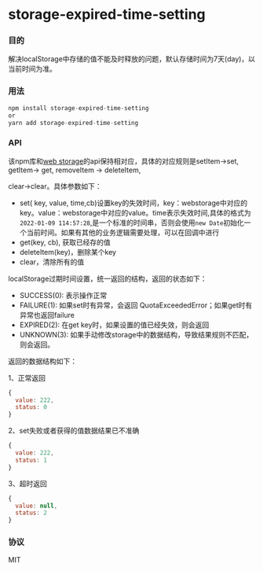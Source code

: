 # storage-expired-time-setting

### 目的

解决localStorage中存储的值不能及时释放的问题，默认存储时间为7天(day)，以当前时间为准。

### 用法

```javascript
npm install storage-expired-time-setting
or
yarn add storage-expired-time-setting
```



### API 

该npm库和[web storage](html.spec.whatwg.org/multipage/webstorage.html)的api保持相对应，具体的对应规则是setItem->set, getItem-> get, removeItem -> deleteItem, 

clear->clear。具体参数如下：

- set( key, value, time,cb)设置key的失效时间，key：webstorage中对应的key。value：webstorage中对应的value。time表示失效时间,具体的格式为 `2022-01-09 114:57:28`,是一个标准的时间串，否则会使用`new Date`初始化一个当前时间。如果有其他的业务逻辑需要处理，可以在回调中进行
- get(key, cb), 获取已经存的值
- deleteItem(key)，删除某个key
- clear，清除所有的值

localStorage过期时间设置，统一返回的结构，返回的状态如下：

- SUCCESS(0): 表示操作正常
- FAILURE(1): 如果set时有异常，会返回 QuotaExceededError；如果get时有异常也返回failure
- EXPIRED(2): 在get key时，如果设置的值已经失效，则会返回
- UNKNOWN(3): 如果手动修改storage中的数据结构，导致结果规则不匹配，则会返回。

返回的数据结构如下：

1、正常返回

```javascript
{
  value: 222,
  status: 0
}
```

2、set失败或者获得的值数据结果已不准确

```javascript
{
  value: 222,
  status: 1
}
```

3、超时返回

```javascript
{
  value: null,
  status: 2
}
```



### 协议

MIT

